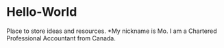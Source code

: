 # Hello-World
Place to store ideas and resources.
*My nickname is Mo. I am a Chartered Professional Accountant from Canada.

